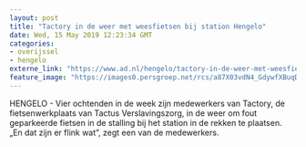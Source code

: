 ```yaml
---
layout: post
title: "Tactory in de weer met weesfietsen bij station Hengelo"
date: Wed, 15 May 2019 12:23:34 GMT
categories: 
- overijssel 
- hengelo 
externe_link: "https://www.ad.nl/hengelo/tactory-in-de-weer-met-weesfietsen-bij-station-hengelo~a98b965c/"
feature_image: "https://images0.persgroep.net/rcs/a87X03vdN4_GdywfXBuqD8EXEhQ/diocontent/147562424/_fitwidth/400/?appId=21791a8992982cd8da851550a453bd7f&quality=0.7"
---
```


HENGELO - Vier ochtenden in de week zijn medewerkers van Tactory, de fietsenwerkplaats van Tactus Verslavingszorg, in de weer om fout geparkeerde fietsen in de stalling bij het station in de rekken te plaatsen. „En dat zijn er flink wat”, zegt een van de medewerkers.
